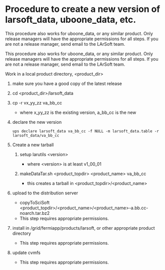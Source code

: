 Procedure to create a new version of larsoft\_data, uboone\_data, etc.
=============================================================================================================================================

This procedure also works for uboone\_data, or any similar product.
Only release managers will have the appropriate permissions for all steps.
If you are not a release manager, send email to the LArSoft team.

This procedure also works for uboone\_data, or any similar product.
Only release managers will have the appropriate permissions for all steps.
If you are not a release manager, send email to the LArSoft team.

Work in a local product directory, \<product\_dir\>

1.  make sure you have a good copy of the latest release
2.  cd \<product\_dir\>/larsoft\_data
3.  cp -r vx\_yy\_zz va\_bb\_cc
    -   where x\_yy\_zz is the existing version, a\_bb\_cc is the new

4.  declare the new version

        ups declare larsoft_data va_bb_cc -f NULL -m larsoft_data.table -r larsoft_data/va_bb_cc

5.  Create a new tarball
    1.  setup larutils \<version\>
        -   where \<version\> is at least v1\_00\_01

    2.  makeDataTar.sh \<product\_topdir\> \<product\_name\> va\_bb\_cc
        -   this creates a tarball in \<product\_topdir\>/\<product\_name\>

6.  upload to the distribution server
    -   copyToSciSoft \<product\_topdir\>/\<product\_name\>/\<product\_name\>-a.bb.cc-noarch.tar.bz2
    -   This step requires appropriate permissions.

7.  install in /grid/fermiapp/products/larsoft, or other appropriate product directory
    -   This step requires appropriate permissions.

8.  update cvmfs
    -   This step requires appropriate permissions.
